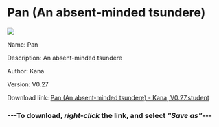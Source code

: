 # Pan (An absent-minded tsundere)

<img src = "https://raw.githubusercontent.com/Arbiter1223/Koukou-Gurashi-Custom-Students/master/Students/Files/Pan%20(An%20absent-minded%20tsundere).png">

Name: Pan

Description: An absent-minded tsundere

Author: Kana

Version: V0.27

Download link: <a href="https://raw.githubusercontent.com/Arbiter1223/Koukou-Gurashi-Custom-Students/master/Students/Files/Pan%20(An%20absent-minded%20tsundere)%20-%20Kana%2C%20V0.27.student">Pan (An absent-minded tsundere) - Kana, V0.27.student</a>

### ---**To download, _right-click_ the link, and select _"Save as"_**---

